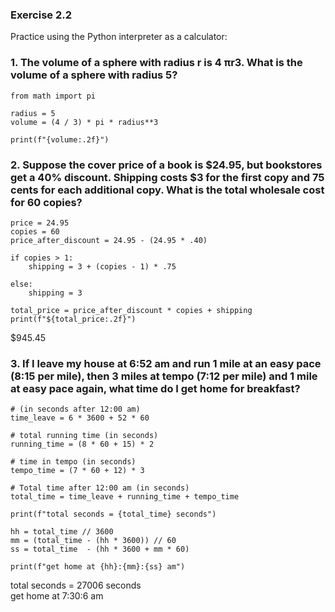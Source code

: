 ### Exercise 2.2
Practice using the Python interpreter as a calculator:

### 1. The volume of a sphere with radius r is 4 πr3. What is the volume of a sphere with radius 5?
```
from math import pi

radius = 5
volume = (4 / 3) * pi * radius**3

print(f"{volume:.2f}")
```

### 2. Suppose the cover price of a book is $24.95, but bookstores get a 40% discount. Shipping costs $3 for the first copy and 75 cents for each additional copy. What is the total wholesale cost for 60 copies?
```
price = 24.95
copies = 60
price_after_discount = 24.95 - (24.95 * .40)

if copies > 1:
    shipping = 3 + (copies - 1) * .75
    
else:
    shipping = 3

total_price = price_after_discount * copies + shipping
print(f"${total_price:.2f}")
```
$945.45


### 3. If I leave my house at 6:52 am and run 1 mile at an easy pace (8:15 per mile), then 3 miles at tempo (7:12 per mile) and 1 mile at easy pace again, what time do I get home for breakfast?
```
# (in seconds after 12:00 am)
time_leave = 6 * 3600 + 52 * 60 

# total running time (in seconds)
running_time = (8 * 60 + 15) * 2

# time in tempo (in seconds)
tempo_time = (7 * 60 + 12) * 3

# Total time after 12:00 am (in seconds)
total_time = time_leave + running_time + tempo_time

print(f"total seconds = {total_time} seconds")

hh = total_time // 3600
mm = (total_time - (hh * 3600)) // 60
ss = total_time  - (hh * 3600 + mm * 60)

print(f"get home at {hh}:{mm}:{ss} am")
```
total seconds = 27006 seconds  
get home at 7:30:6 am


